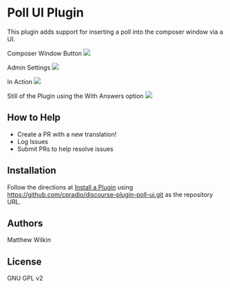 # Poll UI Plugin
This plugin adds support for inserting a poll into the composer window via a UI.

Composer Window Button
![](https://raw.githubusercontent.com/cpradio/discourse-plugin-poll-ui/master/screenshot-composer.png)

Admin Settings
![](https://raw.githubusercontent.com/cpradio/discourse-plugin-poll-ui/master/screenshot-admin-settings.png)

In Action
![](https://raw.githubusercontent.com/cpradio/discourse-plugin-poll-ui/master/screenshot-action.gif)

Still of the Plugin using the With Answers option
![](https://raw.githubusercontent.com/cpradio/discourse-plugin-poll-ui/master/screenshot-composer-with-answers.png)

## How to Help

- Create a PR with a new translation!
- Log Issues
- Submit PRs to help resolve issues

## Installation

Follow the directions at [Install a Plugin](https://meta.discourse.org/t/install-a-plugin/19157) using https://github.com/cpradio/discourse-plugin-poll-ui.git as the repository URL.

## Authors

Matthew Wilkin

## License

GNU GPL v2
